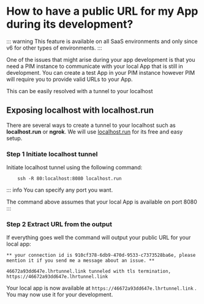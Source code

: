 # How to have a public URL for my App during its development?

::: warning
This feature is available on all SaaS environments and only since v6 for other types of environments.
:::

One of the issues that might arise during your app development is that you need a PIM instance to communicate with your local App that is still in development. You can create a test App in your PIM instance however PIM will require you to provide valid URLs to your App.

This can be easily resolved with a tunnel to your localhost

## Exposing localhost with localhost.run

There are several ways to create a tunnel to your localhost such as **localhost.run** or **ngrok**. We will use [localhost.run](https://localhost.run/) for its free and easy setup.

### Step 1 Initiate localhost tunnel

Initiate localhost tunnel using the following command:

```shell
    ssh -R 80:localhost:8080 localhost.run
```

::: info
You can specify any port you want.

The command above assumes that your local App is available on port 8080
:::


### Step 2 Extract URL from the output

If everything goes well the command will output your public URL for your local app:

```shell
** your connection id is 910cf378-6db9-470d-9533-c7373528ba6e, please mention it if you send me a message about an issue. **

46672a93dd647e.lhrtunnel.link tunneled with tls termination, https://46672a93dd647e.lhrtunnel.link
```

Your local app is now available at `https://46672a93dd647e.lhrtunnel.link` . You may now use it for your development.